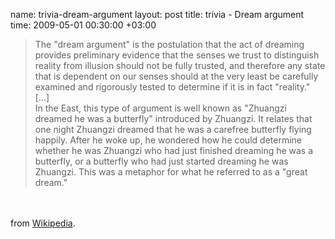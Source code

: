 name: trivia-dream-argument
layout: post
title: trivia - Dream argument
time: 2009-05-01 00:30:00 +03:00

<blockquote>The "dream argument" is the postulation that the act of dreaming provides preliminary evidence that the senses we trust to distinguish reality from illusion should not be fully trusted, and therefore any state that is dependent on our senses should at the very least be carefully examined and rigorously tested to determine if it is in fact "reality."<br />[...]<br />In the East, this type of argument is well known as "Zhuangzi dreamed he was a butterfly" introduced by Zhuangzi. It relates that one night Zhuangzi dreamed that he was a carefree butterfly flying happily. After he woke up, he wondered how he could determine whether he was Zhuangzi who had just finished dreaming he was a butterfly, or a butterfly who had just started dreaming he was Zhuangzi. This was a metaphor for what he referred to as a "great dream."</blockquote><br /><br />from <a href="http://en.wikipedia.org/wiki/Dream_argument">Wikipedia</a>.
